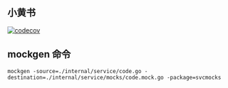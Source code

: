 ## 小黄书

[![codecov](https://codecov.io/gh/shenxiang11/yellowbook/graph/badge.svg?token=7P8ASLSAFS)](https://codecov.io/gh/shenxiang11/yellowbook)

## mockgen 命令

```shell
mockgen -source=./internal/service/code.go -destination=./internal/service/mocks/code.mock.go -package=svcmocks
```
